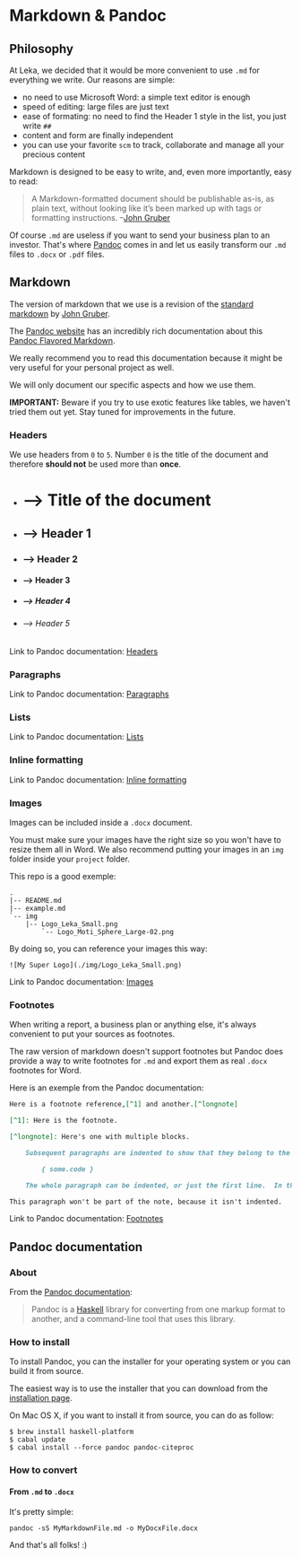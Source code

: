 # Markdown & Pandoc

## Philosophy

At Leka, we decided that it would be more convenient to use `.md` for everything we write. Our reasons are simple:

*	no need to use Microsoft Word: a simple text editor is enough
*	speed of editing: large files are just text
*	ease of formating: no need to find the Header 1 style in the list, you just write `##`
*	content and form are finally independent
*	you can use your favorite `scm` to track, collaborate and manage all your precious content

Markdown is designed to be easy to write, and, even more importantly, easy to read:

> A Markdown-formatted document should be publishable as-is, as plain text, without looking like it’s been marked up with tags or formatting instructions. –[John Gruber](http://daringfireball.net/projects/markdown/syntax#philosophy)

Of course `.md` are useless if you want to send your business plan to an investor. That's where [Pandoc](http://johnmacfarlane.net/pandoc/) comes in and let us easily transform our `.md` files to `.docx` or `.pdf` files.

## Markdown

The version of markdown that we  use is a revision of the [standard markdown](https://daringfireball.net/projects/markdown/syntax) by [John Gruber](https://daringfireball.net/).

The [Pandoc website](http://johnmacfarlane.net/pandoc/) has an incredibly rich documentation about this [Pandoc Flavored Markdown](http://johnmacfarlane.net/pandoc/README.html#pandocs-markdown).

We really recommend you to read this documentation because it might be very useful for your personal project as well.

We will only document our specific aspects and how we use them.

**IMPORTANT:** Beware if you try to use exotic features like tables, we haven't tried them out yet. Stay tuned for improvements in the future.

### Headers

We use headers from `0` to `5`. Number `0` is the title of the document and therefore **should not** be used more than **once**.

*	#		--> Title of the document
*	##		--> Header 1
*	###		--> Header 2
*	####	--> Header 3
*	#####	--> Header 4
*	######	--> Header 5

Link to Pandoc documentation: [Headers](http://johnmacfarlane.net/pandoc/README.html#headers)

### Paragraphs

Link to Pandoc documentation: [Paragraphs](http://johnmacfarlane.net/pandoc/README.html#paragraphs)

### Lists

Link to Pandoc documentation: [Lists](http://johnmacfarlane.net/pandoc/README.html#lists)

### Inline formatting

Link to Pandoc documentation: [Inline formatting](http://johnmacfarlane.net/pandoc/README.html#inline-formatting)

### Images

Images can be included inside a `.docx` document.

You must make sure your images have the right size so you won't have to resize them all in Word. We also recommend putting your images in an `img` folder inside your `project` folder.

This repo is a good exemple:

```
.
|-- README.md
|-- example.md
`-- img
    |-- Logo_Leka_Small.png
	    `-- Logo_Moti_Sphere_Large-02.png
```

By doing so, you can reference your images this way:

```
![My Super Logo](./img/Logo_Leka_Small.png)
```

Link to Pandoc documentation: [Images](http://johnmacfarlane.net/pandoc/README.html#images)

### Footnotes

When writing a report, a business plan or anything else, it's always convenient to put your sources as footnotes.

The raw version of markdown doesn't support footnotes but Pandoc does provide a way to write footnotes for `.md` and export them as real `.docx` footnotes for Word.

Here is an exemple from the Pandoc documentation:

``` Markdown
Here is a footnote reference,[^1] and another.[^longnote]

[^1]: Here is the footnote.

[^longnote]: Here's one with multiple blocks.

	Subsequent paragraphs are indented to show that they belong to the previous footnote.

		{ some.code }

	The whole paragraph can be indented, or just the first line.  In this way, multi-paragraph footnotes work like multi-paragraph list items.

This paragraph won't be part of the note, because it isn't indented.
```

Link to Pandoc documentation: [Footnotes](http://johnmacfarlane.net/pandoc/README.html#footnotes)

## Pandoc documentation

### About

From the [Pandoc documentation](https://github.com/jgm/pandoc):

> Pandoc is a [Haskell](http://www.haskell.org/haskellwiki/Haskell) library for converting from one markup format to another, and a command-line tool that uses this library.

### How to install

To install Pandoc, you can the installer for your operating system or you can build it from source.

The easiest way is to use the installer that you can download from the [installation page](http://johnmacfarlane.net/pandoc/installing.html).

On Mac OS X, if you want to install it from source, you can do as follow:

``` Shell
$ brew install haskell-platform
$ cabal update
$ cabal install --force pandoc pandoc-citeproc
```

### How to convert

#### From `.md` to `.docx`

It's pretty simple:

``` Shell
pandoc -sS MyMarkdownFile.md -o MyDocxFile.docx
```

And that's all folks! :)
